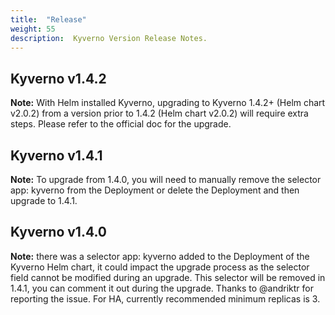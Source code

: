 ```yaml
---
title:  "Release"
weight: 55
description:  Kyverno Version Release Notes.
---
```


## Kyverno v1.4.2
**Note:** With Helm installed Kyverno, upgrading to Kyverno 1.4.2+ (Helm chart v2.0.2) from a version prior to 1.4.2 (Helm chart v2.0.2) will require extra steps. Please refer to the official doc for the upgrade.

## Kyverno v1.4.1
**Note:** To upgrade from 1.4.0, you will need to manually remove the selector app: kyverno from the Deployment or delete the Deployment and then upgrade to 1.4.1.

## Kyverno v1.4.0
**Note:** there was a selector app: kyverno added to the Deployment of the Kyverno Helm chart, it could impact the upgrade process as the selector field cannot be modified during an upgrade. This selector will be removed in 1.4.1, you can comment it out during the upgrade. Thanks to @andriktr for reporting the issue.
For HA, currently recommended minimum replicas is 3.



